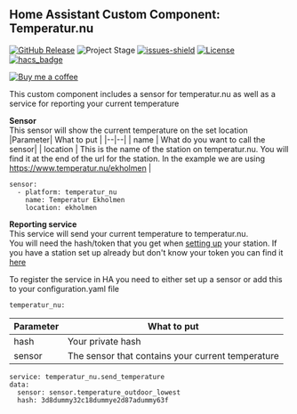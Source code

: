## Home Assistant Custom Component: Temperatur.nu

[![GitHub Release][releases-shield]][releases]
![Project Stage][project-stage-shield]
[![issues-shield]](issues)
[![License][license-shield]](LICENSE.md)
[![hacs_badge][hacs-shield]][hacs]

[![Buy me a coffee][buymeacoffee-shield]][buymeacoffee]

This custom component includes a sensor for temperatur.nu as well as a service for reporting your current temperature

**Sensor**\
This sensor will show the current temperature on the set location
|Parameter| What to put |
|--|--|
| name | What do you want to call the sensor|
| location | This is the name of the station on temperatur.nu. You will find it at the end of the url for the station. In the example we are using https://www.temperatur.nu/ekholmen |
```
sensor:
  - platform: temperatur_nu
    name: Temperatur Ekholmen
    location: ekholmen

```  
**Reporting service**\
This service will send your current temperature to temperatur.nu.\
You will need the hash/token that you get when [setting up](https://www.temperatur.nu/info/rapportera-till-temperatur-nu/) your station. If you have a station set up already but don't know your token you can find it [here](https://www.temperatur.nu/egenadmin)

To register the service in HA you need to either set up a sensor or add this to your configuration.yaml file
```
temperatur_nu:
```

|Parameter| What to put |
|--|--|
| hash | Your private hash |
| sensor | The sensor that contains your current temperature |

```
service: temperatur_nu.send_temperature
data:
  sensor: sensor.temperature_outdoor_lowest
  hash: 3d8dummy32c18dummye2d87adummy63f


```

[releases-shield]: https://img.shields.io/github/release/popeen/Home-Assistant-Custom-Component-Temperatur-Nu.svg
[releases]: https://github.com/popeen/Home-Assistant-Custom-Component-Temperatur-Nu/releases
[project-stage-shield]: https://img.shields.io/badge/project%20stage-ready%20for%20use-green.svg
[issues-shield]: https://img.shields.io/github/issues-raw/popeen/Home-Assistant-Custom-Component-Temperatur-Nu.svg
[license-shield]: https://img.shields.io/github/license/popeen/Home-Assistant-Custom-Component-Temperatur-Nu.svg
[hacs-shield]: https://img.shields.io/badge/HACS-Default-41BDF5.svg
[hacs]: https://github.com/custom-components/hacs
[buymeacoffee-shield]: https://www.buymeacoffee.com/assets/img/guidelines/download-assets-sm-2.svg
[buymeacoffee]: https://www.buymeacoffee.com/popeen
